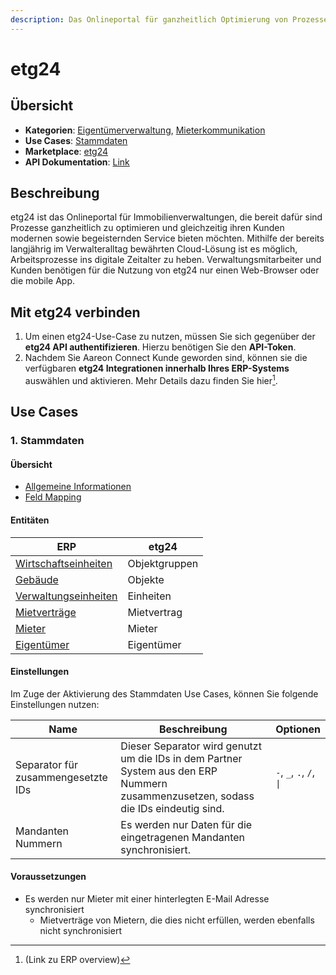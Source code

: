 ```yaml
---
description: Das Onlineportal für ganzheitlich Optimierung von Prozessen
---
```


# etg24

## Übersicht

* **Kategorien**: [Eigentümerverwaltung](../kategorien/eigentuemerverwaltung.md), [Mieterkommunikation](../kategorien/mieterkommunikation.md)&#x20;
* **Use Cases**: [Stammdaten](etg24.md#stammdaten)
* **Marketplace**: [etg24](https://marketplace.aareon.com/de/listings/etg24)
* **API Dokumentation**: [Link](https://api.etg24.de/dokumentation/)

## Beschreibung

etg24 ist das Onlineportal für Immobilienverwaltungen, die bereit dafür sind Prozesse ganzheitlich zu optimieren und gleichzeitig ihren Kunden modernen sowie begeisternden Service bieten möchten. Mithilfe der bereits langjährig im Verwalteralltag bewährten Cloud-Lösung ist es möglich, Arbeitsprozesse ins digitale Zeitalter zu heben. Verwaltungsmitarbeiter und Kunden benötigen für die Nutzung von etg24 nur einen Web-Browser oder die mobile App.

## Mit etg24 verbinden

1. Um einen etg24-Use-Case zu nutzen, müssen Sie sich gegenüber der **etg24 API authentifizieren**. Hierzu benötigen Sie den **API-Token**.
2. Nachdem Sie Aareon Connect Kunde geworden sind, können sie die verfügbaren **etg24 Integrationen innerhalb Ihres ERP-Systems** auswählen und aktivieren. Mehr Details dazu finden Sie hier[^1].

## Use Cases

### 1. Stammdaten

#### Übersicht

* [Allgemeine Informationen](../use-cases/stammdaten.md)
* [Feld Mapping](https://docs.google.com/spreadsheets/d/1b5iCRsnGxBGTXNzHzaNm0SlfRoIpbRofghzS-7HwbVc/edit#gid=1213044489\&fvid=23969279)

#### Entitäten

| ERP                                                            | etg24         |
| -------------------------------------------------------------- | ------------- |
| [Wirtschaftseinheiten](../entitaeten/wirtschaftseinheiten.md)  | Objektgruppen |
| [Gebäude](../entitaeten/gebaeude.md)                           | Objekte       |
| [Verwaltungseinheiten](../kategorien/eigentuemerverwaltung.md) | Einheiten     |
| [Mietverträge](../entitaeten/mietvertraege.md)                 | Mietvertrag   |
| [Mieter](../entitaeten/mieter.md)                              | Mieter        |
| [Eigentümer](../entitaeten/eigentuemer.md)                     | Eigentümer    |

#### Einstellungen

Im Zuge der Aktivierung des Stammdaten Use Cases, können Sie folgende Einstellungen nutzen:

<table><thead><tr><th width="165">Name</th><th width="450.33333333333326">Beschreibung</th><th>Optionen</th></tr></thead><tbody><tr><td>Separator für zusammengesetzte IDs</td><td>Dieser Separator wird genutzt um die IDs in dem Partner System aus den ERP Nummern zusammenzusetzen, sodass die IDs eindeutig sind.</td><td><code>-</code>, <code>_</code>, <code>.</code>, <code>/</code>, <code>|</code></td></tr><tr><td>Mandanten Nummern</td><td>Es werden nur Daten für die eingetragenen Mandanten synchronisiert.</td><td></td></tr></tbody></table>

#### Voraussetzungen

* Es werden nur Mieter mit einer hinterlegten E-Mail Adresse synchronisiert
  * Mietverträge von Mietern, die dies nicht erfüllen, werden ebenfalls nicht synchronisiert



[^1]: (Link zu ERP overview)
